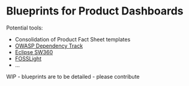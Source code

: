 # Blueprints for Product Dashboards

Potential tools:

- Consolidation of Product Fact Sheet templates
- [OWASP Dependency Track](https://dependencytrack.org/)
- [Eclipse SW360](https://oss-compliance-tooling.org/Tooling-Landscape/OSS-Based-License-Compliance-Tools/#eclipse-sw360)
- [FOSSLight](https://oss-compliance-tooling.org/Tooling-Landscape/OSS-Based-License-Compliance-Tools/#fosslight)
- ...

WIP - blueprints are to be detailed - please contribute
